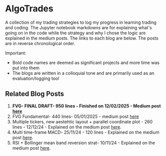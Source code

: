 # AlgoTrades
A collection of my trading strategies to log my progress in learning trading and coding.
The Jupyter notebook markdowns are for explaining what's going on in the code while the strategy and why I chose the logic are explained in the medium posts. 
The links to each blog are below. 
The posts are in reverse chronological order.

Important:
- Bold code names are deemed as significant projects and more time was put into them
- The blogs are written in a colloquial tone and are primarily used as an evaluation/logging tool
  
## Related Blog Posts 

1. **FVG- FINAL DRAFT- 950 lines - Finished on 12/02/2025 - Medium post [here](https://medium.com/@ojshaw20/fvg-full-code-42ebd01ccc9e)**
2. FVG Fundamental- 440 lines- 05/01/2025 - medium post [here](https://medium.com/@ojshaw20/fvg-fundamental-e34ade427063)
3. Multiple tickers, new aestehtic layout + parallel coordinate plot - 260 lines - 12/12/24 - Explained on the medium post [here](https://medium.com/@ojshaw20/multiple-tickers-display-and-parallel-coordinate-plots-1c92d9bd2914).
4. Multi time-frame MACD- 25/11/24 - 120 lines - Explained on the medium post [here](https://medium.com/@ojshaw20/multi-timeframe-macd-55eaab1a23a4).
5. RSI + Bollinger mean band reversion strat- 10/11/24 - Explained on the medium post [here](https://medium.com/@ojshaw20/rsi-bbb-basic-9e959f151049).


 
